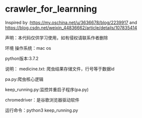 # crawler_for_learnning

Inspired by  :https://my.oschina.net/u/3636678/blog/2239917 and https://blog.csdn.net/weixin_44836662/article/details/107835414

声明：本代码仅供学习使用，如有侵权请联系作者删除

环境
操作系统：mac os

python版本:3.7.2


说明：
medicine.txt: 爬虫结果存储文件，行号等于数据id

pa.py:爬虫核心逻辑

keep_running.py:监控并重启子程序(pa.py)

chromedriver：是谷歌浏览器驱动软件


运行命令：python3 keep_running.py
